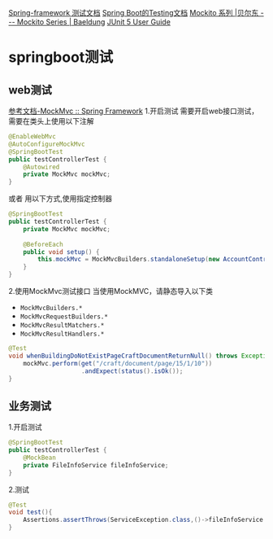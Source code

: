 [Spring-framework 测试文档](https://docs.spring.io/spring-framework/reference/testing.html)
[Spring Boot的Testing文档](https://docs.spring.io/spring-boot/reference/testing/index.html)
[Mockito 系列 |贝尔东 --- Mockito Series | Baeldung](https://www.baeldung.com/mockito-series)
[JUnit 5 User Guide](https://junit.org/junit5/docs/current/user-guide/#writing-tests-annotations)
# springboot测试
## web测试
[参考文档-MockMvc :: Spring Framework](https://docs.spring.io/spring-framework/reference/testing/mockmvc.html)
1.开启测试
需要开启web接口测试，需要在类头上使用以下注解
```java
@EnableWebMvc  
@AutoConfigureMockMvc  
@SpringBootTest
public testControllerTest {
	@Autowired  
	private MockMvc mockMvc;
}
```
或者 用以下方式,使用指定控制器
```java
@SpringBootTest
public testControllerTest {
	private MockMvc mockMvc;
	
	@BeforeEach 
	public void setup() { 
		this.mockMvc = MockMvcBuilders.standaloneSetup(new AccountController()).build();
	}
}
```
2.使用MockMvc测试接口
当使用MockMVC，请静态导入以下类
- `MockMvcBuilders.*`
- `MockMvcRequestBuilders.*`
- `MockMvcResultMatchers.*`
- `MockMvcResultHandlers.*`
```java
@Test
void whenBuildingDoNotExistPageCraftDocumentReturnNull() throws Exception {}
	mockMvc.perform(get("/craft/document/page/15/1/10"))  
	                .andExpect(status().isOk());
}
```
## 业务测试
1.开启测试
```java
@SpringBootTest
public testControllerTest {
	@MockBean  
	private FileInfoService fileInfoService;
}
```
2.测试
```java
@Test  
void test(){  
    Assertions.assertThrows(ServiceException.class,()->fileInfoService.checkFileInfoExistsByMd5("4ec2ca9723cba50d8843b042836b951b"));  
}
```








